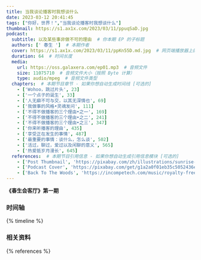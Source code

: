 ```yaml
---
title: 当我谈论播客时我想谈什么
date: 2023-03-12 20:41:45
tags: ["你好，世界！","当我谈论播客时我想谈什么"]
thumbnail: https://s1.ax1x.com/2023/03/11/ppuqSaD.jpg
podcast:
  subtitle: 以及某些事非做不可的理由  # 你本期 EP 的子标题
  authors: [' 春生 ']  # 本期作者
  cover: https://s1.ax1x.com/2023/03/11/ppKn55D.md.jpg  # 网页端播放器上的图片
  duration: 64  # 时间长度
  media:
    url: https://oss.galaxera.com/ep01.mp3  # 音频文件
    size: 11075710  # 音频文件大小（按照 Byte 计算）
    type: audio/mpeg  # 音频文件类型
  chapters:  # 本期节目章节 - 如果你想自动生成时间线 [可选的]
    - ['Wohoo，跳过片头', 23]  
    - ['一个点子的诞生', 33]
    - ['人无癖不可与交，以其无深情也', 69]
    - ['我做事的风格•灵魂发问', 111]
    - ['不得不做播客的三个理由•之一', 169]
    - ['不得不做播客的三个理由•之二', 241]
    - ['不得不做播客的三个理由•之三', 347]
    - ['你来听播客的理由', 435]
    - ['享受正在发生的事情', 487]
    - ['最重要的事情：谈什么，怎么谈', 502]
    - ['活过，聊过，爱过以及闲聊的意义', 565]
    - ['热爱抵岁月漫长', 645]
  references:  # 本期节目引用信息 - 如果你想自动生成引用信息模块 [可选的]
    - ['Post Thumbnail', 'https://pixabay.com/zh/illustrations/sunrise-ocean-ship-sun-sunset-5863751/']
    - ['Podcast Cover', 'https://pixabay.com/get/g1a2a0f01eb35c5052436e443bd258c1126eb659a475bd7895598634c05ba1897d785a109db502bd40c4855e34cbbafbd.jpg']
    - ['Back To The Woods', 'https://incompetech.com/music/royalty-free/mp3-royaltyfree/Easy%20Lemon.mp3']
---
```

**《春生会客厅》第一期**
<!--more-->

### 时间轴

{% timeline %}

### 相关资料

{% references %}
